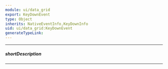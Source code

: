```yaml
---
module: ui/data_grid
export: KeyDownEvent
type: Object
inherits: NativeEventInfo,KeyDownInfo
uid: ui/data_grid:KeyDownEvent
generateTypeLink: 
---
```

---
##### shortDescription
<!-- Description goes here -->

---
<!-- Description goes here -->